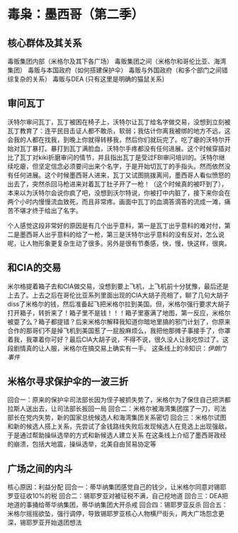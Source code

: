 # 毒枭：墨西哥（第二季）
## 核心群体及其关系
毒贩集团内部（米格尔及其下各广场）
毒贩集团之间（米格尔和哥伦比亚、海湾集团）
毒贩与本国政府（如何搭建保护伞）
毒贩与外国政府（和多个部门之间错综复杂的关系）
毒贩与DEA (只有这里是明确的猫鼠关系)

## 审问瓦丁
沃特尔审问瓦丁，瓦丁被困在椅子上，沃特尔让瓦丁给名字做交易，没想到立刻被瓦丁教育了：连平民目击证人都不敢杀，软弱；我估计你离我被绑的地方不远，这会我的人都在找我，到晚上你就得转移我，然后你们就玩完了。吃了瘪的沃特尔开始对瓦丁暴打。暴打到瓦丁满脸血，沃特尔手疼都没有任何进展。这个时候穿插对比了瓦丁对kiki折磨审问的情节，并且指出瓦丁是受过FBI审问培训的。沃特尔继续吃瘪，但坚定信念必须要问出来个名字，于是开始切瓦丁的手指头。然而依然没有任何进展。这个时候墨西哥人进来，瓦丁又试图挑拨离间，墨西哥人看似愤怒的出去了，突然杀回马枪进来对着瓦丁肚子开了一枪！（这个时候真的被吓到了），本来以为沃特尔会说你疯了吧，没想到沃尔特说，你被打中内脏了，接下来你会在两个小时内慢慢流血致死，而且非常疼。画面中瓦丁的血滴答滴答的流成一滩，痛苦不堪才终于给出了名字。

个人感觉这段非常好的原因是有几个出乎意料，第一是瓦丁出乎意料的难对付，第二是墨西哥人出乎意料的给了一枪，第三是沃特尔出乎意料的没有反对，怎么说呢，让人物形象更复杂生动了很多。另外是很有节奏感，快，慢，快这样，很爽。

## 和CIA的交易
米尔格提着箱子去和CIA做交易，没想到要上飞机，上飞机前十分犹豫，最后还是上去了。上去之后在哥伦比亚系列里面出现的CIA大胡子亮相了，聊了几句大胡子diss了米格尔的钱，然后准备起飞把米格尔拉到美国。但，米格尔强行要求大胡子打开箱子，转折来了！箱子里不是钱！！！箱子里塞满了地图，第一反应，米格尔被耍了么？箱子都提错？后来米格尔解释我知道你暗地里搞的邪门计划了，你原来合作的那哥们不是掉飞机到美国惹了一屁股麻烦么，我把他那摊子事接手了，你罩着我，我罩着你可好？最后CIA大胡子说，不得不说，很久没人让我吃惊过了。这段剧情真的让人服，米格尔在搞交易上确实有一手。
这条线上的冷知识：*伊朗门事件* 

## 米格尔寻求保护伞的一波三折
回合一：原来的保护伞司法部长因为侄子被抓失势了，米格尔为了保住自己把洪都拉斯人送出去，让司法部长扳回一局
回合二：米格尔被海湾集团摆了一刀，司法部长在党内失势，新的国家总统候选人和海湾集团关系密切
回合三：米格尔试图和新的候选人搭上关系，先尝试了金钱路线失败后发现候选人在竞选上出现强敌，于是通过帮助操纵选举的方式和新候选人建立关系
在这条线上介绍了墨西哥政经的崩溃，包括大地震，操纵选举，北美自由贸易协定等

## 广场之间的内斗
核心原因：利益分配
回合一：蒂华纳集团感觉自己的钱少，让米格尔同意对锡耶罗亚征收10%的税
回合二：锡耶罗亚对被征税不满，自己挖地道
回合三：DEA把地道的事捅给蒂华纳集团，蒂华纳集团大开杀戒
回合四：锡耶罗亚反杀
回合五：米格尔摇摇欲坠，强行调停，导致锡耶罗亚核心人物横尸街头，两大广场怨念更深，锡耶罗亚开始退团想法
